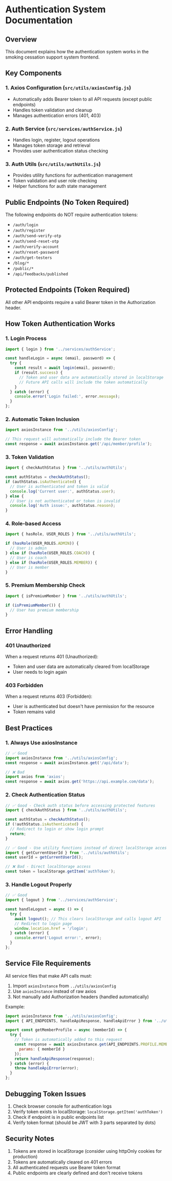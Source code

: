 # Authentication System Documentation

## Overview
This document explains how the authentication system works in the smoking cessation support system frontend.

## Key Components

### 1. Axios Configuration (`src/utils/axiosConfig.js`)
- Automatically adds Bearer token to all API requests (except public endpoints)
- Handles token validation and cleanup
- Manages authentication errors (401, 403)

### 2. Auth Service (`src/services/authService.js`)
- Handles login, register, logout operations
- Manages token storage and retrieval
- Provides user authentication status checking

### 3. Auth Utils (`src/utils/authUtils.js`)
- Provides utility functions for authentication management
- Token validation and user role checking
- Helper functions for auth state management

## Public Endpoints (No Token Required)
The following endpoints do NOT require authentication tokens:
- `/auth/login`
- `/auth/register`
- `/auth/send-verify-otp`
- `/auth/send-reset-otp`
- `/auth/verify-account`
- `/auth/reset-password`
- `/auth/get-testers`
- `/blog/*`
- `/public/*`
- `/api/feedbacks/published`

## Protected Endpoints (Token Required)
All other API endpoints require a valid Bearer token in the Authorization header.

## How Token Authentication Works

### 1. Login Process
```javascript
import { login } from '../services/authService';

const handleLogin = async (email, password) => {
  try {
    const result = await login(email, password);
    if (result.success) {
      // Token and user data are automatically stored in localStorage
      // Future API calls will include the token automatically
    }
  } catch (error) {
    console.error('Login failed:', error.message);
  }
};
```

### 2. Automatic Token Inclusion
```javascript
import axiosInstance from '../utils/axiosConfig';

// This request will automatically include the Bearer token
const response = await axiosInstance.get('/api/member/profile');
```

### 3. Token Validation
```javascript
import { checkAuthStatus } from '../utils/authUtils';

const authStatus = checkAuthStatus();
if (authStatus.isAuthenticated) {
  // User is authenticated and token is valid
  console.log('Current user:', authStatus.user);
} else {
  // User is not authenticated or token is invalid
  console.log('Auth issue:', authStatus.reason);
}
```

### 4. Role-based Access
```javascript
import { hasRole, USER_ROLES } from '../utils/authUtils';

if (hasRole(USER_ROLES.ADMIN)) {
  // User is admin
} else if (hasRole(USER_ROLES.COACH)) {
  // User is coach
} else if (hasRole(USER_ROLES.MEMBER)) {
  // User is member
}
```

### 5. Premium Membership Check
```javascript
import { isPremiumMember } from '../utils/authUtils';

if (isPremiumMember()) {
  // User has premium membership
}
```

## Error Handling

### 401 Unauthorized
When a request returns 401 (Unauthorized):
- Token and user data are automatically cleared from localStorage
- User needs to login again

### 403 Forbidden
When a request returns 403 (Forbidden):
- User is authenticated but doesn't have permission for the resource
- Token remains valid

## Best Practices

### 1. Always Use axiosInstance
```javascript
// ✅ Good
import axiosInstance from '../utils/axiosConfig';
const response = await axiosInstance.get('/api/data');

// ❌ Bad
import axios from 'axios';
const response = await axios.get('https://api.example.com/data');
```

### 2. Check Authentication Status
```javascript
// ✅ Good - Check auth status before accessing protected features
import { checkAuthStatus } from '../utils/authUtils';

const authStatus = checkAuthStatus();
if (!authStatus.isAuthenticated) {
  // Redirect to login or show login prompt
  return;
}

// ✅ Good - Use utility functions instead of direct localStorage access
import { getCurrentUserId } from '../utils/authUtils';
const userId = getCurrentUserId();

// ❌ Bad - Direct localStorage access
const token = localStorage.getItem('authToken');
```

### 3. Handle Logout Properly
```javascript
// ✅ Good
import { logout } from '../services/authService';

const handleLogout = async () => {
  try {
    await logout(); // This clears localStorage and calls logout API
    // Redirect to login page
    window.location.href = '/login';
  } catch (error) {
    console.error('Logout error:', error);
  }
};
```

## Service File Requirements

All service files that make API calls must:
1. Import `axiosInstance` from `../utils/axiosConfig`
2. Use `axiosInstance` instead of raw axios
3. Not manually add Authorization headers (handled automatically)

Example:
```javascript
import axiosInstance from '../utils/axiosConfig';
import { API_ENDPOINTS, handleApiResponse, handleApiError } from '../utils/apiEndpoints';

export const getMemberProfile = async (memberId) => {
  try {
    // Token is automatically added to this request
    const response = await axiosInstance.get(API_ENDPOINTS.PROFILE.MEMBER, {
      params: { memberId }
    });
    return handleApiResponse(response);
  } catch (error) {
    throw handleApiError(error);
  }
};
```

## Debugging Token Issues

1. Check browser console for authentication logs
2. Verify token exists in localStorage: `localStorage.getItem('authToken')`
3. Check if endpoint is in public endpoints list
4. Verify token format (should be JWT with 3 parts separated by dots)

## Security Notes

1. Tokens are stored in localStorage (consider using httpOnly cookies for production)
2. Tokens are automatically cleared on 401 errors
3. All authenticated requests use Bearer token format
4. Public endpoints are clearly defined and don't receive tokens
